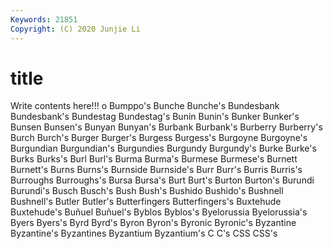 ```yaml
---
Keywords: 21851
Copyright: (C) 2020 Junjie Li
---
```


# title

Write contents here!!!
o 
Bumppo's 
Bunche 
Bunche's 
Bundesbank 
Bundesbank's 
Bundestag
Bundestag's 
Bunin 
Bunin's 
Bunker 
Bunker's 
Bunsen 
Bunsen's 
Bunyan 
Bunyan's 
Burbank
Burbank's 
Burberry 
Burberry's 
Burch 
Burch's 
Burger 
Burger's 
Burgess 
Burgess's 
Burgoyne
Burgoyne's 
Burgundian 
Burgundian's 
Burgundies 
Burgundy 
Burgundy's 
Burke 
Burke's 
Burks 
Burks's
Burl 
Burl's 
Burma 
Burma's 
Burmese 
Burmese's 
Burnett 
Burnett's 
Burns 
Burns's
Burnside 
Burnside's 
Burr 
Burr's 
Burris 
Burris's 
Burroughs 
Burroughs's 
Bursa 
Bursa's
Burt 
Burt's 
Burton 
Burton's 
Burundi 
Burundi's 
Busch 
Busch's 
Bush 
Bush's
Bushido 
Bushido's 
Bushnell 
Bushnell's 
Butler 
Butler's 
Butterfingers 
Butterfingers's 
Buxtehude 
Buxtehude's
Buñuel 
Buñuel's 
Byblos 
Byblos's 
Byelorussia 
Byelorussia's 
Byers 
Byers's 
Byrd 
Byrd's
Byron 
Byron's 
Byronic 
Byronic's 
Byzantine 
Byzantine's 
Byzantines 
Byzantium 
Byzantium's 
C
C's 
CSS 
CSS's 
